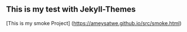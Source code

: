 ## This is my test with Jekyll-Themes
[This is my smoke Project] (https://ameysatwe.github.io/src/smoke.html)
